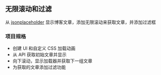 ## 无限滚动和过滤

从 [jsonplaceholder](https://jsonplaceholder.typicode.com) 显示博客文章，添加无限滚动来获取文章，并添加过滤框

### 项目规格

- 创建 UI 和自定义 CSS 加载动画
- 从 API 获取初始文章并显示
- 向下滚动，显示加载器并获取下一组文章
- 为获取的文章添加过滤功能
